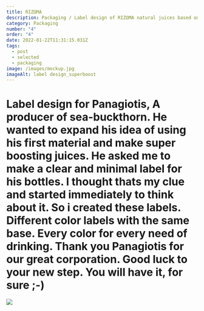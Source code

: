 ```yaml
---
title: RIZΩMA
description: Packaging / Label design of RIZΩMA natural juices based on sea-buckthorn.
category: Packaging
number: "4"
order: "4"
date: 2022-01-22T11:31:15.031Z
tags:
  - post
  - selected
  - packaging
image: /images/mockup.jpg
imageAlt: label design_superboost
---
```

# Label design for Panagiotis, A producer of sea-buckthorn. He wanted to expand his idea of using his first material and make super boosting juices. He asked me to make a clear and minimal label for his bottles. I thought thats my clue and started immediately to think about it. So i created these labels. Different color labels with the same base. Every color for every need of drinking. Thank you Panagiotis for our great corporation. Good luck to your new step. You will have it, for sure ;-)

![](/images/mockup1.jpg)